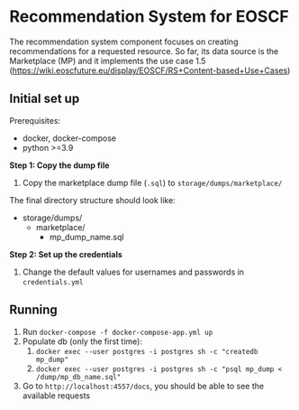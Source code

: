 # Recommendation System for EOSCF

The recommendation system component focuses on creating recommendations for a requested resource. So far, its data
source is the Marketplace (MP) and it implements the use case 1.5 (https://wiki.eoscfuture.eu/display/EOSCF/RS+Content-based+Use+Cases)

## Initial set up

Prerequisites:
* docker, docker-compose
* python >=3.9

**Step 1: Copy the dump file**
1. Copy the marketplace dump file (`.sql`) to `storage/dumps/marketplace/`

The final directory structure should look like:
* storage/dumps/
  * marketplace/
    * mp_dump_name.sql

**Step 2: Set up the credentials**
1. Change the default values for usernames and passwords in `credentials.yml`


## Running

1. Run `docker-compose -f docker-compose-app.yml up`
2. Populate db (only the first time):
   1. `docker exec --user postgres -i postgres sh -c "createdb mp_dump"`
   2. `docker exec --user postgres -i postgres sh -c "psql mp_dump < /dump/mp_db_name.sql"`
3. Go to `http://localhost:4557/docs`, you should be able to see the available requests
